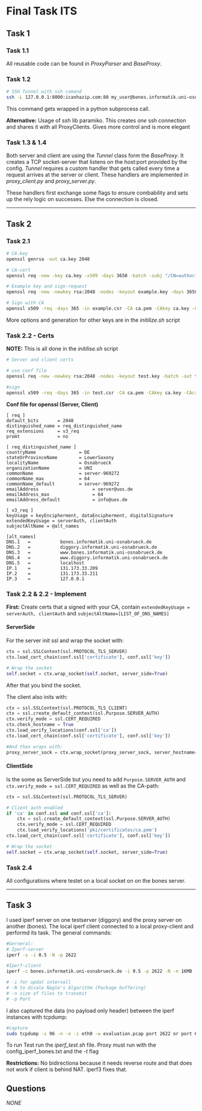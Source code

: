 # Final Task ITS

## Task 1
### Task 1.1
All reusable code can be found in *ProxyParser* and *BaseProxy*.

### Task 1.2
```bash
# SSH Tunnel with ssh comand
ssh -L 127.0.0.1:8000:icanhazip.com:80 my_user@bones.informatik.uni-osnabrueck.de -p 22 -N
```
This command gets wrapped in a python subprocess call.

**Alternative:** Usage of ssh lib paramiko. This creates *one* ssh connection and shares it with all ProxyClients. Gives more control and is more elegant

### Task 1.3 & 1.4
Both server and client are using the *Tunnel* class form the *BaseProxy*. It creates a TCP socket-server that listens on the host:port provided by the config. *Tunnel* requires a custom handler that gets called every time a request arrives at the server or client. These handlers are implemented in *proxy_client.py* and *proxy_server.py*.

These handlers first exchange some flags to ensure combability and sets up the rely logic on successes. Else the connection is closed.


---
## Task 2
### Task 2.1
```bash
# CA-key
openssl genrsa -out ca.key 2048

# CA-cert
openssl req -new -key ca.key -x509 -days 3650 -batch -subj "/CN=authority-969272" -out ca.pem

# Example key and sign-request
openssl req -new -newkey rsa:2048 -nodes -keyout example.key -days 3650 -batch -subj "/CN=student-969272" -out example.csr

# Sign with CA
openssl x509 -req -days 365 -in example.csr -CA ca.pem -CAkey ca.key -CAcreateserial -set_serial 01 -out example.pem
```
More options and generation for other keys are in the *initilize.sh* script

### Task 2.2 - Certs
**NOTE:** This is all done in the *initilise.sh* script
```bash
# Server and client certs

# use conf file
openssl req -new -newkey rsa:2048 -nodes -keyout test.key -batch -out test.csr -config openssl.conf -subj "/CN=server-969272/C=DE/ST=LowerSaxony/L=Osnabrueck/O=UNI/OU=Student/emailAddress=hegerdes@uos.de"

#sign
openssl x509 -req -days 365 -in test.csr -CA ca.pem -CAkey ca.key -CAcreateserial -set_serial 01 -out test.pem -extfile openssl.conf -extensions v3_req
```
**Conf file for openssl (Server, Client)**
```Conf
[ req ]
default_bits       = 2048
distinguished_name = req_distinguished_name
req_extensions     = v3_req
promt              = no

[ req_distinguished_name ]
countryName                = DE
stateOrProvinceName        = LowerSaxony
localityName               = Osnabrueck
organizationName           = UNI
commonName                 = server-969272
commonName_max             = 64
commonName_default         = server-969272
emailAddress                    = server@uos.de
emailAddress_max                = 64
emailAddress_default            = info@uos.de

[ v3_req ]
keyUsage = keyEncipherment, dataEncipherment, digitalSignature
extendedKeyUsage = serverAuth, clientAuth
subjectAltName = @alt_names

[alt_names]
DNS.1   =           bones.informatik.uni-osnabrueck.de
DNS.2   =           diggory.informatik.uni-osnabrueck.de
DNS.3   =           www.bones.informatik.uni-osnabrueck.de
DNS.4   =           www.diggory.informatik.uni-osnabrueck.de
DNS.5   =           localhost
IP.1    =           131.173.33.209
IP.2    =           131.173.33.211
IP.3    =           127.0.0.1
```
### Task 2.2 & 2.2 - Implement
**First:** Create certs that a signed with your CA, contain `extendedKeyUsage = serverAuth, clientAuth` and `subjectAltName=[LIST_OF_DNS_NAMES]`

#### ServerSide
For the server init ssl and wrap the socket with:
```Python
ctx = ssl.SSLContext(ssl.PROTOCOL_TLS_SERVER)
ctx.load_cert_chain(conf.ssl['certificate'], conf.ssl['key'])

# Wrap the socket
self.socket = ctx.wrap_socket(self.socket, server_side=True)
```
After that you bind the socket.

The client also inits with:
```Python
ctx = ssl.SSLContext(ssl.PROTOCOL_TLS_CLIENT)
ctx = ssl.create_default_context(ssl.Purpose.SERVER_AUTH)
ctx.verify_mode = ssl.CERT_REQUIRED
ctx.check_hostname = True
ctx.load_verify_locations(conf.ssl['ca'])
ctx.load_cert_chain(conf.ssl['certificate'], conf.ssl['key'])

#And than wraps with:
proxy_server_sock = ctx.wrap_socket(proxy_server_sock, server_hostname=conf.remote['host'])
```

#### ClientSide
Is the some as ServerSide but you need to add `Purpose.SERVER_AUTH` and `ctx.verify_mode = ssl.CERT_REQUIRED` as well as the CA-path:
```Python
ctx = ssl.SSLContext(ssl.PROTOCOL_TLS_SERVER)

# Client auth enabled
if 'ca' in conf.ssl and conf.ssl['ca']:
    ctx = ssl.create_default_context(ssl.Purpose.SERVER_AUTH)
    ctx.verify_mode = ssl.CERT_REQUIRED
    ctx.load_verify_locations('pki/certificates/ca.pem')
ctx.load_cert_chain(conf.ssl['certificate'], conf.ssl['key'])

# Wrap the socket
self.socket = ctx.wrap_socket(self.socket, server_side=True)
```
### Task 2.4
All configurations where testet on a local socket on on the bones server.

---
## Task 3

I used iperf server on one testserver (diggory) and the proxy server on another (bones). The local iperf client connected to a local proxy-client and performd its task. The general commands:

```bash
#Gerneral:
# Iperf-server
iperf -s -i 0.5 -N -p 2622

#Iperf-client
iperf -c bones.informatik.uni-osnabrueck.de -i 0.5 -p 2622 -N -n 16MB

# -i for updat intervall
# -N to disale Nagle's Algorithm (Package buffering)
# -n size of files to transmit
# -p Port
```
I also captured the data (no payload only header) between the iperf instances with tcpdump:
```bash
#capture
sudo tcpdump -s 96 -n -e -i eth0 -w evaluation.pcap port 2622 or port 6622 or port 7622 or port 8622 or port 9622 or port 2222
```
To run Test run the *iperf_test.sh* file. Proxy must run with the config_iperf_bones.txt and the *-t* flag

**Restrictions:**
No bidirectiona because it needs reverse route and that does not work if client is behind NAT. iperf3 fixes that.

## Questions
*NONE*